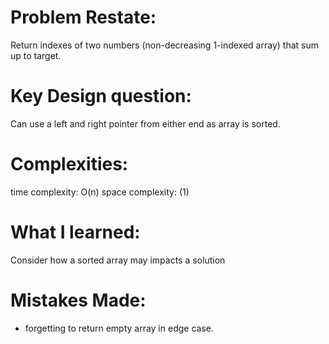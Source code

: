 # Problem Restate:
Return indexes of two numbers (non-decreasing 1-indexed array) that sum up to target.

# Key Design question:
Can use a left and right pointer from either end as array is sorted.

# Complexities:
time complexity: O(n)
space complexity: (1)

# What I learned:
Consider how a sorted array may impacts a solution

# Mistakes Made:
- forgetting to return empty array in edge case.

